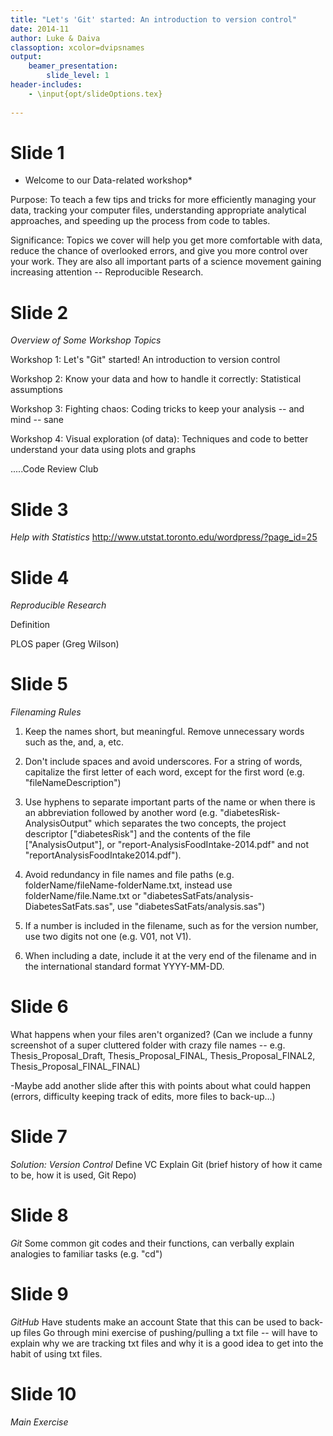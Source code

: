 ```yaml
---
title: "Let's 'Git' started: An introduction to version control"
date: 2014-11
author: Luke & Daiva
classoption: xcolor=dvipsnames
output:
    beamer_presentation:
        slide_level: 1
header-includes:
    - \input{opt/slideOptions.tex}
    
---
```



# Slide 1 #

* Welcome to our Data-related workshop*

Purpose: To teach a few tips and tricks for more efficiently managing your data, tracking your computer files, understanding appropriate analytical approaches, and speeding up the process from code to tables. 

Significance: Topics we cover will help you get more comfortable with data, reduce the chance of overlooked errors, and give you more control over your work. They are also all important parts of a science movement gaining increasing attention -- Reproducible Research.


# Slide 2 #

*Overview of Some Workshop Topics*

Workshop 1: Let's "Git" started! An introduction to version control

Workshop 2: Know your data and how to handle it correctly: Statistical
assumptions

Workshop 3: Fighting chaos: Coding tricks to keep your analysis -- and
mind -- sane

Workshop 4: Visual exploration (of data): Techniques and code to
better understand your data using plots and graphs

.....Code Review Club

# Slide 3 #
*Help with Statistics*
http://www.utstat.toronto.edu/wordpress/?page_id=25

# Slide 4 #

*Reproducible Research*

Definition

PLOS paper (Greg Wilson)

# Slide 5 #

*Filenaming Rules*

1) Keep the names short, but meaningful. Remove unnecessary words such as the, and, a, etc.

2) Don't include spaces and avoid underscores. For a string of words, capitalize the first letter of each word, except for the first word (e.g. "fileNameDescription")

3) Use hyphens to separate important parts of the name or when there is an abbreviation followed by another word (e.g. "diabetesRisk-AnalysisOutput" which separates the two concepts, the project descriptor ["diabetesRisk"] and the contents of the file ["AnalysisOutput"], or "report-AnalysisFoodIntake-2014.pdf" and not "reportAnalysisFoodIntake2014.pdf").

4) Avoid redundancy in file names and file paths (e.g. folderName/fileName-folderName.txt, instead use folderName/file.Name.txt or "diabetesSatFats/analysis-DiabetesSatFats.sas", use "diabetesSatFats/analysis.sas")

5) If a number is included in the filename, such as for the version number, use two digits not one (e.g. V01, not V1).

6) When including a date, include it at the very end of the filename and in the international standard format YYYY-MM-DD. 

# Slide 6 #

What happens when your files aren't organized? (Can we include a funny screenshot of a super cluttered folder with crazy file names -- e.g. Thesis_Proposal_Draft, Thesis_Proposal_FINAL, Thesis_Proposal_FINAL2, Thesis_Proposal_FINAL_FINAL)

-Maybe add another slide after this with points about what could happen (errors, difficulty keeping track of edits, more files to back-up...)

# Slide 7 #

*Solution: Version Control*
Define VC
Explain Git (brief history of how it came to be, how it is used, Git Repo)

# Slide 8 #

*Git*
Some common git codes and their functions, can verbally explain analogies to familiar tasks (e.g. "cd")

# Slide 9 #
*GitHub*
Have students make an account
State that this can be used to back-up files
Go through mini exercise of pushing/pulling a txt file -- will have to explain why we are tracking txt files and why it is a good idea to get into the habit of using txt files.

# Slide 10 #
*Main Exercise*